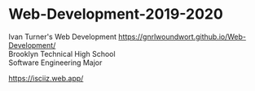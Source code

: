# Web-Development-2019-2020
Ivan Turner's Web Development
https://gnrlwoundwort.github.io/Web-Development/    
Brooklyn Technical High School    
Software Engineering Major    

https://isciiz.web.app/
